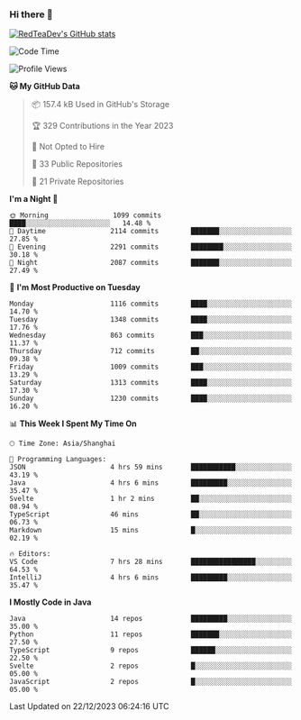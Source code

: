 ### Hi there 👋

<!--
**RedTeaDev/RedTeaDev** is a ✨ _special_ ✨ repository because its `README.md` (this file) appears on your GitHub profile.

Here are some ideas to get you started:

- 🔭 I’m currently working on ...
- 🌱 I’m currently learning ...
- 👯 I’m looking to collaborate on ...
- 🤔 I’m looking for help with ...
- 💬 Ask me about ...
- 📫 How to reach me: ...
- 😄 Pronouns: ...
- ⚡ Fun fact: ...
-->

<!--
[![wakatime](https://wakatime.com/badge/user/6b101ed0-04c0-4490-9283-eb61f2efff96.svg)](https://wakatime.com/@6b101ed0-04c0-4490-9283-eb61f2efff96)
!-->

[![RedTeaDev's GitHub stats](https://github-readme-stats.vercel.app/api?username=RedTeaDev)](https://github.com/anuraghazra/github-readme-stats)
<!--
[![willianrod's wakatime stats](https://github-readme-stats.vercel.app/api/wakatime?username=RedTeaDev)](https://github.com/anuraghazra/github-readme-stats)
!-->
<!--START_SECTION:waka-->
![Code Time](http://img.shields.io/badge/Code%20Time-1%2C954%20hrs%202%20mins-blue)

![Profile Views](http://img.shields.io/badge/Profile%20Views-0-blue)

**🐱 My GitHub Data** 

> 📦 157.4 kB Used in GitHub's Storage 
 > 
> 🏆 329 Contributions in the Year 2023
 > 
> 🚫 Not Opted to Hire
 > 
> 📜 33 Public Repositories 
 > 
> 🔑 21 Private Repositories 
 > 
**I'm a Night 🦉** 

```text
🌞 Morning                1099 commits        ████░░░░░░░░░░░░░░░░░░░░░   14.48 % 
🌆 Daytime                2114 commits        ███████░░░░░░░░░░░░░░░░░░   27.85 % 
🌃 Evening                2291 commits        ████████░░░░░░░░░░░░░░░░░   30.18 % 
🌙 Night                  2087 commits        ███████░░░░░░░░░░░░░░░░░░   27.49 % 
```
📅 **I'm Most Productive on Tuesday** 

```text
Monday                   1116 commits        ████░░░░░░░░░░░░░░░░░░░░░   14.70 % 
Tuesday                  1348 commits        ████░░░░░░░░░░░░░░░░░░░░░   17.76 % 
Wednesday                863 commits         ███░░░░░░░░░░░░░░░░░░░░░░   11.37 % 
Thursday                 712 commits         ██░░░░░░░░░░░░░░░░░░░░░░░   09.38 % 
Friday                   1009 commits        ███░░░░░░░░░░░░░░░░░░░░░░   13.29 % 
Saturday                 1313 commits        ████░░░░░░░░░░░░░░░░░░░░░   17.30 % 
Sunday                   1230 commits        ████░░░░░░░░░░░░░░░░░░░░░   16.20 % 
```


📊 **This Week I Spent My Time On** 

```text
🕑︎ Time Zone: Asia/Shanghai

💬 Programming Languages: 
JSON                     4 hrs 59 mins       ███████████░░░░░░░░░░░░░░   43.19 % 
Java                     4 hrs 6 mins        █████████░░░░░░░░░░░░░░░░   35.47 % 
Svelte                   1 hr 2 mins         ██░░░░░░░░░░░░░░░░░░░░░░░   08.94 % 
TypeScript               46 mins             ██░░░░░░░░░░░░░░░░░░░░░░░   06.73 % 
Markdown                 15 mins             █░░░░░░░░░░░░░░░░░░░░░░░░   02.19 % 

🔥 Editors: 
VS Code                  7 hrs 28 mins       ████████████████░░░░░░░░░   64.53 % 
IntelliJ                 4 hrs 6 mins        █████████░░░░░░░░░░░░░░░░   35.47 % 
```

**I Mostly Code in Java** 

```text
Java                     14 repos            █████████░░░░░░░░░░░░░░░░   35.00 % 
Python                   11 repos            ███████░░░░░░░░░░░░░░░░░░   27.50 % 
TypeScript               9 repos             ██████░░░░░░░░░░░░░░░░░░░   22.50 % 
Svelte                   2 repos             █░░░░░░░░░░░░░░░░░░░░░░░░   05.00 % 
JavaScript               2 repos             █░░░░░░░░░░░░░░░░░░░░░░░░   05.00 % 
```




 Last Updated on 22/12/2023 06:24:16 UTC
<!--END_SECTION:waka-->


